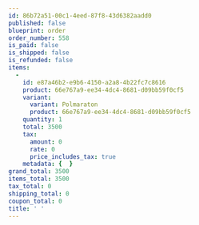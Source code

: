 ```yaml
---
id: 86b72a51-00c1-4eed-87f8-43d6382aadd0
published: false
blueprint: order
order_number: 558
is_paid: false
is_shipped: false
is_refunded: false
items:
  -
    id: e87a46b2-e9b6-4150-a2a8-4b22fc7c8616
    product: 66e767a9-ee34-4dc4-8681-d09bb59f0cf5
    variant:
      variant: Polmaraton
      product: 66e767a9-ee34-4dc4-8681-d09bb59f0cf5
    quantity: 1
    total: 3500
    tax:
      amount: 0
      rate: 0
      price_includes_tax: true
    metadata: {  }
grand_total: 3500
items_total: 3500
tax_total: 0
shipping_total: 0
coupon_total: 0
title: ' '
---
```

